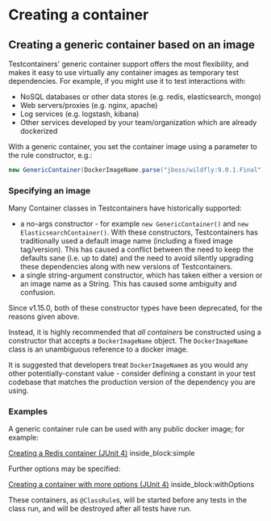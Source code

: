 # Creating a container

## Creating a generic container based on an image

Testcontainers' generic container support offers the most flexibility, and makes it easy to use virtually any container
images as temporary test dependencies. For example, if you might use it to test interactions with:

* NoSQL databases or other data stores (e.g. redis, elasticsearch, mongo)
* Web servers/proxies (e.g. nginx, apache)
* Log services (e.g. logstash, kibana)
* Other services developed by your team/organization which are already dockerized

With a generic container, you set the container image using a parameter to the rule constructor, e.g.:
```java
new GenericContainer(DockerImageName.parse("jboss/wildfly:9.0.1.Final"))
```

### Specifying an image

Many Container classes in Testcontainers have historically supported: 

* a no-args constructor - for example `new GenericContainer()` and `new ElasticsearchContainer()`. With these constructors, Testcontainers has traditionally used a default image name (including a fixed image tag/version). This has caused a conflict between the need to keep the defaults sane (i.e. up to date) and the need to avoid silently upgrading these dependencies along with new versions of Testcontainers. 
* a single string-argument constructor, which has taken either a version or an image name as a String. This has caused some ambiguity and confusion.

Since v1.15.0, both of these constructor types have been deprecated, for the reasons given above.

Instead, it is highly recommended that _all containers_ be constructed using a constructor that accepts a `DockerImageName` object.
The `DockerImageName` class is an unambiguous reference to a docker image.

It is suggested that developers treat `DockerImageName`s as you would any other potentially-constant value - consider defining a constant in your test codebase that matches the production version of the dependency you are using.

### Examples

A generic container rule can be used with any public docker image; for example:

<!--codeinclude--> 
[Creating a Redis container (JUnit 4)](../../examples/junit4/generic/src/test/java/generic/ContainerCreationTest.java) inside_block:simple
<!--/codeinclude-->

Further options may be specified:

<!--codeinclude--> 
[Creating a container with more options (JUnit 4)](../../examples/junit4/generic/src/test/java/generic/ContainerCreationTest.java) inside_block:withOptions
<!--/codeinclude-->

These containers, as `@ClassRule`s, will be started before any tests in the class run, and will be destroyed after all
tests have run.
